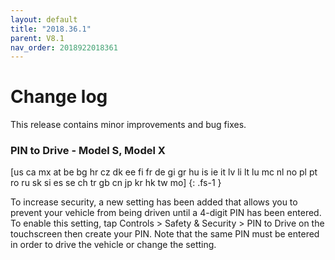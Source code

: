 ```yaml
---
layout: default
title: "2018.36.1"
parent: V8.1
nav_order: 2018922018361
---
```


# Change log

This release contains minor improvements and bug fixes.


### PIN to Drive  - Model S, Model X
[us ca mx at be bg hr cz dk ee fi fr de gi gr hu is ie it lv li lt lu mc nl no pl pt ro ru sk si es se ch tr gb cn jp kr hk tw mo]
{: .fs-1 }

To increase security, a new setting has been added that allows you to prevent your vehicle from being driven until a 4-digit PIN has been entered. To enable this setting, tap Controls > Safety & Security > PIN to Drive on the touchscreen then create your PIN. Note that the same PIN must be entered in order to drive the vehicle or change the setting.